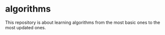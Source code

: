 # algorithms

This repository is about learning algorithms from the most basic ones to the most updated ones.
